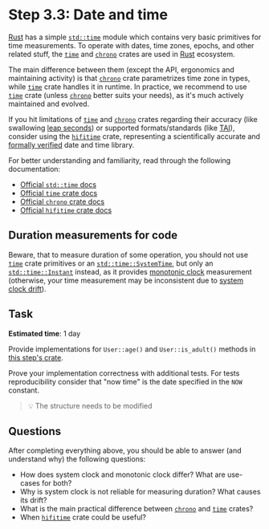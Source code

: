 Step 3.3: Date and time
=======================

[Rust] has a simple [`std::time`] module which contains very basic primitives for time measurements. To operate with dates, time zones, epochs, and other related stuff, the [`time`] and [`chrono`] crates are used in [Rust] ecosystem.

The main difference between them (except the API, ergonomics and maintaining activity) is that [`chrono`] crate parametrizes time zone in types, while [`time`] crate handles it in runtime. In practice, we recommend to use [`time`] crate (unless [`chrono`] better suits your needs), as it's much actively maintained and evolved.

If you hit limitations of [`time`] and [`chrono`] crates regarding their accuracy (like swallowing [leap seconds][3]) or supported formats/standards (like [TAI]), consider using the [`hifitime`] crate, representing a scientifically accurate and [formally verified][4] date and time library.

For better understanding and familiarity, read through the following documentation:
- [Official `std::time` docs][`std::time`]
- [Official `time` crate docs][`time`]
- [Official `chrono` crate docs][`chrono`]
- [Official `hifitime` crate docs][`hifitime`]




## Duration measurements for code

Beware, that to measure duration of some operation, you should not use [`time`] crate primitives or an [`std::time::SystemTime`], but only an [`std::time::Instant`] instead, as it provides [monotonic clock][1] measurement (otherwise, your time measurement may be inconsistent due to [system clock drift][2]).




## Task

__Estimated time__: 1 day




Provide implementations for `User::age()` and `User::is_adult()` methods in [this step's crate](src/main.rs).

Prove your implementation correctness with additional tests. For tests reproducibility consider that "now time" is the date specified in the `NOW` constant.

> 💡 The structure needs to be modified


## Questions

After completing everything above, you should be able to answer (and understand why) the following questions:
- How does system clock and monotonic clock differ? What are use-cases for both?
- Why is system clock is not reliable for measuring duration? What causes its drift?
- What is the main practical difference between [`chrono`] and [`time`] crates?
- When [`hifitime`] crate could be useful?




[`chrono`]: https://docs.rs/chrono
[`hifitime`]: https://docs.rs/hifitime
[`std::time`]: https://doc.rust-lang.org/std/time/index.html
[`std::time::Instant`]: https://doc.rust-lang.org/std/time/struct.Instant.html
[`std::time::SystemTime`]: https://doc.rust-lang.org/std/time/struct.SystemTime.html
[`time`]: https://docs.rs/time
[Rust]: https://www.rust-lang.org
[TAI]: https://en.wikipedia.org/wiki/International_Atomic_Time

[1]: https://stackoverflow.com/questions/3523442/difference-between-clock-realtime-and-clock-monotonic
[2]: https://en.wikipedia.org/wiki/Clock_drift
[3]: https://en.wikipedia.org/wiki/Leap_second
[4]: https://model-checking.github.io/kani-verifier-blog/2023/03/31/how-kani-helped-find-bugs-in-hifitime.html

